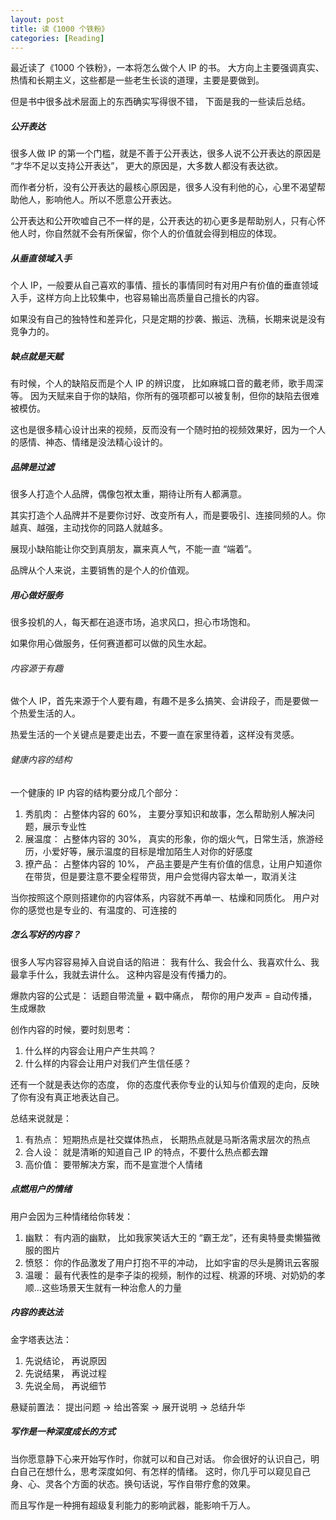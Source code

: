 ```yaml
---
layout: post
title: 读《1000 个铁粉》
categories: [Reading]
---
```


最近读了《1000 个铁粉》，一本将怎么做个人 IP 的书。 大方向上主要强调真实、热情和长期主义，这些都是一些老生长谈的道理，主要是要做到。

但是书中很多战术层面上的东西确实写得很不错， 下面是我的一些读后总结。

##### 公开表达
很多人做 IP 的第一个门槛，就是不善于公开表达，很多人说不公开表达的原因是 “才华不足以支持公开表达”， 更大的原因是，大多数人都没有表达欲。

而作者分析，没有公开表达的最核心原因是，很多人没有利他的心，心里不渴望帮助他人，影响他人。所以不愿意公开表达。

公开表达和公开吹嘘自己不一样的是，公开表达的初心更多是帮助别人，只有心怀他人时，你自然就不会有所保留，你个人的价值就会得到相应的体现。

##### 从垂直领域入手
个人 IP，一般要从自己喜欢的事情、擅长的事情同时有对用户有价值的垂直领域入手，这样方向上比较集中，也容易输出高质量自己擅长的内容。

如果没有自己的独特性和差异化，只是定期的抄袭、搬运、洗稿，长期来说是没有竞争力的。

##### 缺点就是天赋
有时候，个人的缺陷反而是个人 IP 的辨识度， 比如麻城口音的戴老师，歌手周深等。 因为天赋来自于你的缺陷，你所有的强项都可以被复制，但你的缺陷去很难被模仿。

这也是很多精心设计出来的视频，反而没有一个随时拍的视频效果好，因为一个人的感情、神态、情绪是没法精心设计的。

##### 品牌是过滤
很多人打造个人品牌，偶像包袱太重，期待让所有人都满意。

其实打造个人品牌并不是要你讨好、改变所有人，而是要吸引、连接同频的人。你越真、越强，主动找你的同路人就越多。

展现小缺陷能让你交到真朋友，赢来真人气，不能一直 “端着”。

品牌从个人来说，主要销售的是个人的价值观。

##### 用心做好服务
很多投机的人，每天都在追逐市场，追求风口，担心市场饱和。

如果你用心做服务，任何赛道都可以做的风生水起。

###### 内容源于有趣
做个人 IP，首先来源于个人要有趣，有趣不是多么搞笑、会讲段子，而是要做一个热爱生活的人。

热爱生活的一个关键点是要走出去，不要一直在家里待着，这样没有灵感。

###### 健康内容的结构
一个健康的 IP 内容的结构要分成几个部分：
1. 秀肌肉： 占整体内容的 60%， 主要分享知识和故事，怎么帮助别人解决问题，展示专业性
2. 展温度： 占整体内容的 30%， 真实的形象，你的烟火气，日常生活，旅游经历，小爱好等，展示温度的目标是增加陌生人对你的好感度
3. 撩产品： 占整体内容的 10%， 产品主要是产生有价值的信息，让用户知道你在带货，但是要注意不要全程带货，用户会觉得内容太单一，取消关注

当你按照这个原则搭建你的内容体系，内容就不再单一、枯燥和同质化。 用户对你的感觉也是专业的、有温度的、可连接的

##### 怎么写好的内容？
很多人写内容容易掉入自说自话的陷进： 我有什么、我会什么、我喜欢什么、我最拿手什么，我就去讲什么。 这种内容是没有传播力的。

爆款内容的公式是： 话题自带流量 + 戳中痛点， 帮你的用户发声 = 自动传播， 生成爆款

创作内容的时候，要时刻思考：
1. 什么样的内容会让用户产生共鸣？
2. 什么样的内容会让用户对我们产生信任感？

还有一个就是表达你的态度， 你的态度代表你专业的认知与价值观的走向，反映了你有没有真正地表达自己。

总结来说就是：
1. 有热点： 短期热点是社交媒体热点， 长期热点就是马斯洛需求层次的热点
2. 合人设： 就是清晰的知道自己 IP 的特点，不要什么热点都去蹭
3. 高价值： 要带解决方案，而不是宣泄个人情绪

##### 点燃用户的情绪
用户会因为三种情绪给你转发：
1. 幽默： 有内涵的幽默， 比如我家笑话大王的 “霸王龙”，还有奥特曼卖懒猫微服的图片
2. 愤怒： 你的作品激发了用户打抱不平的冲动， 比如宇宙的尽头是腾讯云客服
3. 温暖： 最有代表性的是李子柒的视频，制作的过程、桃源的环境、对奶奶的孝顺...这些场景天生就有一种治愈人的力量

##### 内容的表达法
金字塔表达法：
1. 先说结论， 再说原因
2. 先说结果， 再说过程
3. 先说全局， 再说细节

悬疑前置法：
提出问题 -> 给出答案 -> 展开说明 -> 总结升华

##### 写作是一种深度成长的方式
当你愿意静下心来开始写作时，你就可以和自己对话。 你会很好的认识自己，明白自己在想什么，思考深度如何、有怎样的情绪。 这时，你几乎可以窥见自己身、心、灵各个方面的状态。换句话说，写作自带疗愈的效果。

而且写作是一种拥有超级复利能力的影响武器，能影响千万人。
